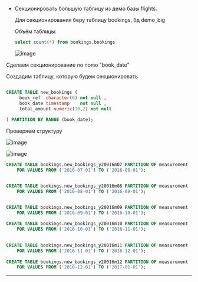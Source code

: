 * Секционировать большую таблицу из демо базы flights.

   Для секционирования беру таблицу bookings, бд demo_big
  
   Объём таблицы:
     
  ```sql 
  select count(*) from bookings.bookings

  ```
  ![image](https://github.com/VyacheslavIT/postgre/assets/136000255/d8b624cd-dc66-4577-baeb-37022a92d2fd)

Сделаем секционирование по полю "book_date"

Создадим таблицу, которую будем секционировать

```sql

CREATE TABLE new_bookings (
     book_ref  character(6) not null ,
     book_date timestamp    not null ,
     total_amount numeric(10,2) not null
         
) PARTITION BY RANGE (book_date);

```

Проверяем структуру 



![image](https://github.com/VyacheslavIT/postgre/assets/136000255/0aeba3a1-0df5-4321-ade4-0424e4dc3042)


![image](https://github.com/VyacheslavIT/postgre/assets/136000255/2b72532c-1ec6-4f0a-9322-84d9550f4a73)


```sql
CREATE TABLE bookings.new_bookings_y20016m07 PARTITION OF measurement
    FOR VALUES FROM ('2016-07-01') TO ('2016-08-01');


CREATE TABLE bookings.new_bookings_y20016m08 PARTITION OF measurement
    FOR VALUES FROM ('2016-08-01') TO ('2016-09-01');


CREATE TABLE bookings.new_bookings_y20016m09 PARTITION OF measurement
    FOR VALUES FROM ('2016-09-01') TO ('2016-10-01');
	
CREATE TABLE bookings.new_bookings_y20016m10 PARTITION OF measurement
    FOR VALUES FROM ('2016-10-01') TO ('2016-11-01');	
	

CREATE TABLE bookings.new_bookings_y20016m11 PARTITION OF measurement
    FOR VALUES FROM ('2016-11-01') TO ('2016-12-01');	
	
CREATE TABLE bookings.new_bookings_y20016m12 PARTITION OF measurement
    FOR VALUES FROM ('2016-12-01') TO ('2017-01-01');	
```

------------------------------------------------------
